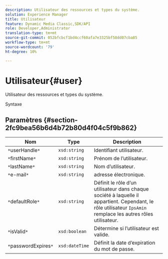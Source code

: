 ```yaml
---
description: Utilisateur des ressources et types du système.
solution: Experience Manager
title: Utilisateur
feature: Dynamic Media Classic,SDK/API
role: Developer,Administrator
translation-type: tm+mt
source-git-commit: 052bfcbcf1bd4ccf60afa7e3325bf58dd07cba85
workflow-type: tm+mt
source-wordcount: '79'
ht-degree: 10%

---
```



# Utilisateur{#user}

Utilisateur des ressources et types du système.

Syntaxe

## Paramètres {#section-2fc9bea56b6d4b72b80d4f04c5f9b862}

| Nom | Type | Description |
|---|---|---|
| `*`userHandle`*` | `xsd:string` | Identifiant utilisateur. |
| `*`firstName`*` | `xsd:string` | Prénom de l’utilisateur. |
| `*`lastName`*` | `xsd:string` | Nom d’utilisateur. |
| `*`e-mail`*` | `xsd:string` | adresse électronique. |
| `*`defaultRole`*` | `xsd:string` | Définit le rôle d’un utilisateur dans chaque société à laquelle il appartient. Cependant, le rôle utilisateur `IpsAmin` remplace les autres rôles utilisateur. |
| `*`isValid`*` | `xsd:boolean` | Détermine si l’utilisateur est valide. |
| `*`passwordExpires`*` | `xsd:dateTime` | Définit la date d’expiration du mot de passe. |

